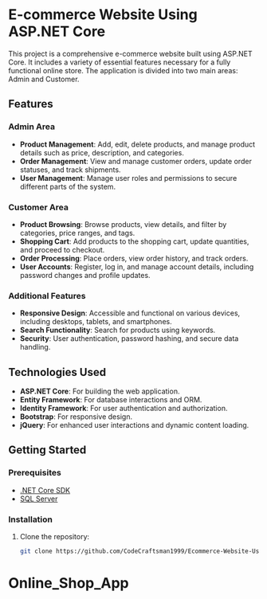 
# E-commerce Website Using ASP.NET Core

This project is a comprehensive e-commerce website built using ASP.NET Core. It includes a variety of essential features necessary for a fully functional online store. The application is divided into two main areas: Admin and Customer.

## Features

### Admin Area
- **Product Management**: Add, edit, delete products, and manage product details such as price, description, and categories.
- **Order Management**: View and manage customer orders, update order statuses, and track shipments.
- **User Management**: Manage user roles and permissions to secure different parts of the system.

### Customer Area
- **Product Browsing**: Browse products, view details, and filter by categories, price ranges, and tags.
- **Shopping Cart**: Add products to the shopping cart, update quantities, and proceed to checkout.
- **Order Processing**: Place orders, view order history, and track orders.
- **User Accounts**: Register, log in, and manage account details, including password changes and profile updates.

### Additional Features
- **Responsive Design**: Accessible and functional on various devices, including desktops, tablets, and smartphones.
- **Search Functionality**: Search for products using keywords.
- **Security**: User authentication, password hashing, and secure data handling.

## Technologies Used
- **ASP.NET Core**: For building the web application.
- **Entity Framework**: For database interactions and ORM.
- **Identity Framework**: For user authentication and authorization.
- **Bootstrap**: For responsive design.
- **jQuery**: For enhanced user interactions and dynamic content loading.

## Getting Started
### Prerequisites
- [.NET Core SDK](https://dotnet.microsoft.com/download)
- [SQL Server](https://www.microsoft.com/en-us/sql-server/sql-server-downloads)

### Installation
1. Clone the repository:
   ```bash
   git clone https://github.com/CodeCraftsman1999/Ecommerce-Website-Using-ASP.NET.git

# Online_Shop_App
